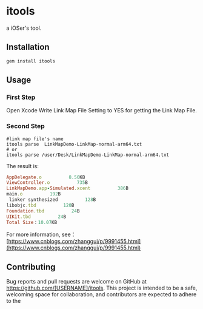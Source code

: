 # itools

a iOSer's tool.

## Installation


```ruby
gem install itools
```

## Usage
### First Step
Open Xcode Write Link Map File Setting to YES for getting the Link Map File.
### Second Step
```shell
#link map file's name
itools parse  LinkMapDemo-LinkMap-normal-arm64.txt  
# or
itools parse /user/Desk/LinkMapDemo-LinkMap-normal-arm64.txt
```
The result is:
```ruby
AppDelegate.o          8.50KB
ViewController.o          735B
LinkMapDemo.app-Simulated.xcent          386B
main.o          192B
 linker synthesized          128B
libobjc.tbd          120B
Foundation.tbd          24B
UIKit.tbd          24B
Total Size：10.07KB
```
For more information, see：[https://www.cnblogs.com/zhanggui/p/9991455.html](https://www.cnblogs.com/zhanggui/p/9991455.html)
## Contributing

Bug reports and pull requests are welcome on GitHub at https://github.com/[USERNAME]/itools. This project is intended to be a safe, welcoming space for collaboration, and contributors are expected to adhere to the 
